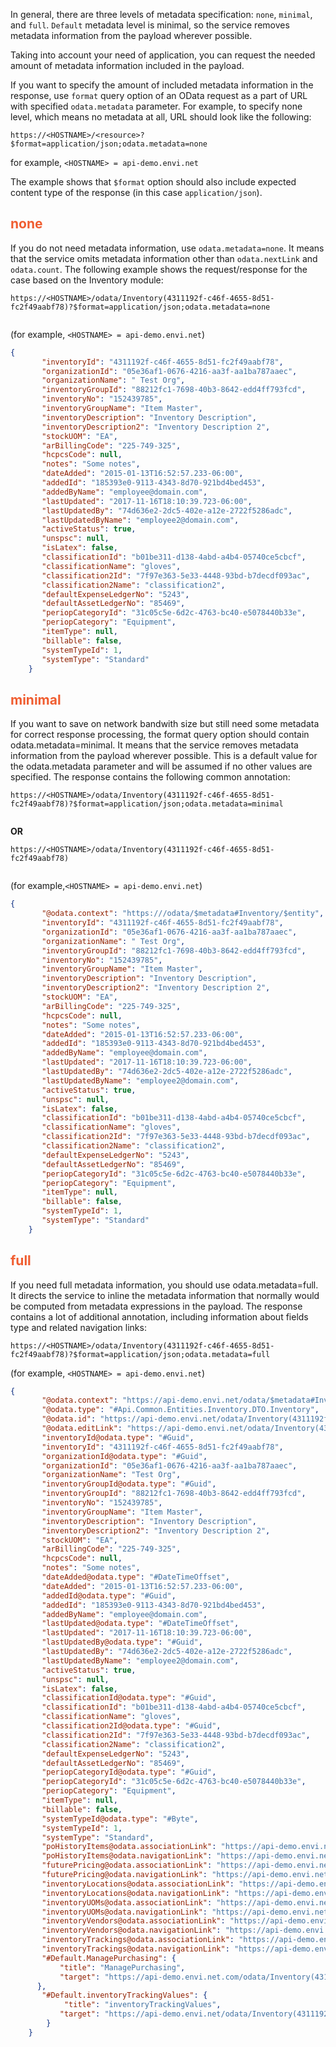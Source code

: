 In general, there are three levels of metadata specification: ```none```, ```minimal```, and ```full```. ```Default``` metadata level is minimal, so the service removes metadata information from the payload wherever possible.

Taking into account your need of application, you can request the needed amount of metadata information included in the payload.

If you want to specify the amount of included metadata information in the response, use ```format``` query option of an OData request as a part of URL with specified ```odata.metadata``` parameter. For example, to specify none level, which means no metadata at all, URL should look like the following:

```https://<HOSTNAME>/<resource>?$format=application/json;odata.metadata=none```

for example, ```<HOSTNAME> = api-demo.envi.net```

The example shows that ```$format``` option should also include expected content type of the response (in this case ```application/json```).

## <span style="color: #F05D30">none</span> 

If you do not need metadata information, use ```odata.metadata=none```. It means that the service omits metadata information other than ```odata.nextLink``` and ```odata.count```. The following example shows the request/response for the case based on the Inventory module:


``` title="Request example"
https://<HOSTNAME>/odata/Inventory(4311192f-c46f-4655-8d51-fc2f49aabf78)?$format=application/json;odata.metadata=none
    
```
(for example, ```<HOSTNAME> = api-demo.envi.net```)


``` json title="Response example"
{
       "inventoryId": "4311192f-c46f-4655-8d51-fc2f49aabf78",
       "organizationId": "05e36af1-0676-4216-aa3f-aa1ba787aaec",
       "organizationName": " Test Org",
       "inventoryGroupId": "88212fc1-7698-40b3-8642-edd4ff793fcd",
       "inventoryNo": "152439785",
       "inventoryGroupName": "Item Master",
       "inventoryDescription": "Inventory Description",
       "inventoryDescription2": "Inventory Description 2",
       "stockUOM": "EA",
       "arBillingCode": "225-749-325",
       "hcpcsCode": null,
       "notes": "Some notes",
       "dateAdded": "2015-01-13T16:52:57.233-06:00",
       "addedId": "185393e0-9113-4343-8d70-921bd4bed453",
       "addedByName": "employee@domain.com",
       "lastUpdated": "2017-11-16T18:10:39.723-06:00",
       "lastUpdatedBy": "74d636e2-2dc5-402e-a12e-2722f5286adc",
       "lastUpdatedByName": "employee2@domain.com",
       "activeStatus": true,
       "unspsc": null,
       "isLatex": false,
       "classificationId": "b01be311-d138-4abd-a4b4-05740ce5cbcf",
       "classificationName": "gloves",
       "classification2Id": "7f97e363-5e33-4448-93bd-b7decdf093ac",
       "classification2Name": "classification2",
       "defaultExpenseLedgerNo": "5243",
       "defaultAssetLedgerNo": "85469",
       "periopCategoryId": "31c05c5e-6d2c-4763-bc40-e5078440b33e",
       "periopCategory": "Equipment",
       "itemType": null,
       "billable": false,
       "systemTypeId": 1,
       "systemType": "Standard"
    }
```
## <span style="color: #F05D30">minimal</span> 

If you want to save on network bandwith size but still need some metadata for correct response processing, the format query option should contain odata.metadata=minimal. It means that the service removes metadata information from the payload wherever possible. This is a default value for the odata.metadata parameter and will be assumed if no other values are specified. The response contains the following common annotation:


```title="Request example"
https://<HOSTNAME>/odata/Inventory(4311192f-c46f-4655-8d51-fc2f49aabf78)?$format=application/json;odata.metadata=minimal
    
```
**OR**

```
https://<HOSTNAME>/odata/Inventory(4311192f-c46f-4655-8d51-fc2f49aabf78)
    
```
(for example,```<HOSTNAME> = api-demo.envi.net```)


``` json title="Response example"
{
       "@odata.context": "https:///odata/$metadata#Inventory/$entity",
       "inventoryId": "4311192f-c46f-4655-8d51-fc2f49aabf78",
       "organizationId": "05e36af1-0676-4216-aa3f-aa1ba787aaec",
       "organizationName": " Test Org",
       "inventoryGroupId": "88212fc1-7698-40b3-8642-edd4ff793fcd",
       "inventoryNo": "152439785",
       "inventoryGroupName": "Item Master",
       "inventoryDescription": "Inventory Description",
       "inventoryDescription2": "Inventory Description 2",
       "stockUOM": "EA",
       "arBillingCode": "225-749-325",
       "hcpcsCode": null,
       "notes": "Some notes",
       "dateAdded": "2015-01-13T16:52:57.233-06:00",
       "addedId": "185393e0-9113-4343-8d70-921bd4bed453",
       "addedByName": "employee@domain.com",
       "lastUpdated": "2017-11-16T18:10:39.723-06:00",
       "lastUpdatedBy": "74d636e2-2dc5-402e-a12e-2722f5286adc",
       "lastUpdatedByName": "employee2@domain.com",
       "activeStatus": true,
       "unspsc": null,
       "isLatex": false,
       "classificationId": "b01be311-d138-4abd-a4b4-05740ce5cbcf",
       "classificationName": "gloves",
       "classification2Id": "7f97e363-5e33-4448-93bd-b7decdf093ac",
       "classification2Name": "classification2",
       "defaultExpenseLedgerNo": "5243",
       "defaultAssetLedgerNo": "85469",
       "periopCategoryId": "31c05c5e-6d2c-4763-bc40-e5078440b33e",
       "periopCategory": "Equipment",
       "itemType": null,
       "billable": false,
       "systemTypeId": 1,
       "systemType": "Standard"
    }
```


## <span style="color: #F05D30">full</span>

If you need full metadata information, you should use odata.metadata=full. It directs the service to inline the metadata information that normally would be computed from metadata expressions in the payload. The response contains a lot of additional annotation, including information about fields type and related navigation links:

```title="Request example"
https://<HOSTNAME>/odata/Inventory(4311192f-c46f-4655-8d51-fc2f49aabf78)?$format=application/json;odata.metadata=full

```
(for example, ```<HOSTNAME> = api-demo.envi.net```)

``` json title="Response example"
{
       "@odata.context": "https://api-demo.envi.net/odata/$metadata#Inventory/$entity",
       "@odata.type": "#Api.Common.Entities.Inventory.DTO.Inventory",
       "@odata.id": "https://api-demo.envi.net/odata/Inventory(4311192f-c46f-4655-8d51-fc2f49aabf78)",
       "@odata.editLink": "https://api-demo.envi.net/odata/Inventory(4311192f-c46f-4655-8d51-fc2f49aabf78)",
       "inventoryId@odata.type": "#Guid",
       "inventoryId": "4311192f-c46f-4655-8d51-fc2f49aabf78",
       "organizationId@odata.type": "#Guid",
       "organizationId": "05e36af1-0676-4216-aa3f-aa1ba787aaec",
       "organizationName": "Test Org",
       "inventoryGroupId@odata.type": "#Guid",
       "inventoryGroupId": "88212fc1-7698-40b3-8642-edd4ff793fcd",
       "inventoryNo": "152439785",
       "inventoryGroupName": "Item Master",
       "inventoryDescription": "Inventory Description",
       "inventoryDescription2": "Inventory Description 2",
       "stockUOM": "EA",
       "arBillingCode": "225-749-325",
       "hcpcsCode": null,
       "notes": "Some notes",
       "dateAdded@odata.type": "#DateTimeOffset",
       "dateAdded": "2015-01-13T16:52:57.233-06:00",
       "addedId@odata.type": "#Guid",
       "addedId": "185393e0-9113-4343-8d70-921bd4bed453",
       "addedByName": "employee@domain.com",
       "lastUpdated@odata.type": "#DateTimeOffset",
       "lastUpdated": "2017-11-16T18:10:39.723-06:00",
       "lastUpdatedBy@odata.type": "#Guid",
       "lastUpdatedBy": "74d636e2-2dc5-402e-a12e-2722f5286adc",
       "lastUpdatedByName": "employee2@domain.com",
       "activeStatus": true,
       "unspsc": null,
       "isLatex": false,
       "classificationId@odata.type": "#Guid",
       "classificationId": "b01be311-d138-4abd-a4b4-05740ce5cbcf",
       "classificationName": "gloves",
       "classification2Id@odata.type": "#Guid",
       "classification2Id": "7f97e363-5e33-4448-93bd-b7decdf093ac",
       "classification2Name": "classification2",
       "defaultExpenseLedgerNo": "5243",
       "defaultAssetLedgerNo": "85469",
       "periopCategoryId@odata.type": "#Guid",
       "periopCategoryId": "31c05c5e-6d2c-4763-bc40-e5078440b33e",
       "periopCategory": "Equipment",
       "itemType": null,
       "billable": false,
       "systemTypeId@odata.type": "#Byte",
       "systemTypeId": 1,
       "systemType": "Standard",
       "poHistoryItems@odata.associationLink": "https://api-demo.envi.net/odata/Inventory(4311192f-c46f-4655-8d51-fc2f49aabf78)/poHistoryItems/$ref",
       "poHistoryItems@odata.navigationLink": "https://api-demo.envi.net/odata/Inventory(4311192f-c46f-4655-8d51-fc2f49aabf78)/poHistoryItems",
       "futurePricing@odata.associationLink": "https://api-demo.envi.net/odata/Inventory(4311192f-c46f-4655-8d51-fc2f49aabf78)/futurePricing/$ref",
       "futurePricing@odata.navigationLink": "https://api-demo.envi.net/odata/Inventory(4311192f-c46f-4655-8d51-fc2f49aabf78)/futurePricing",
       "inventoryLocations@odata.associationLink": "https://api-demo.envi.net/odata/Inventory(4311192f-c46f-4655-8d51-fc2f49aabf78)/inventoryLocations/$ref",
       "inventoryLocations@odata.navigationLink": "https://api-demo.envi.net/odata/Inventory(4311192f-c46f-4655-8d51-fc2f49aabf78)/inventoryLocations",
       "inventoryUOMs@odata.associationLink": "https://api-demo.envi.net/odata/Inventory(4311192f-c46f-4655-8d51-fc2f49aabf78)/inventoryUOMs/$ref",
       "inventoryUOMs@odata.navigationLink": "https://api-demo.envi.net/odata/Inventory(4311192f-c46f-4655-8d51-fc2f49aabf78)/inventoryUOMs",
       "inventoryVendors@odata.associationLink": "https://api-demo.envi.net/odata/Inventory(4311192f-c46f-4655-8d51-fc2f49aabf78)/inventoryVendors/$ref",
       "inventoryVendors@odata.navigationLink": "https://api-demo.envi.net/odata/Inventory(4311192f-c46f-4655-8d51-fc2f49aabf78)/inventoryVendors",
       "inventoryTrackings@odata.associationLink": "https://api-demo.envi.net/odata/Inventory(4311192f-c46f-4655-8d51-fc2f49aabf78)/inventoryTrackings/$ref",
       "inventoryTrackings@odata.navigationLink": "https://api-demo.envi.net/odata/Inventory(4311192f-c46f-4655-8d51-fc2f49aabf78)/inventoryTrackings",
       "#Default.ManagePurchasing": {
           "title": "ManagePurchasing",
           "target": "https://api-demo.envi.net.com/odata/Inventory(4311192f-c46f-4655-8d51-fc2f49aabf78)/Default.ManagePurchasing"
      },
       "#Default.inventoryTrackingValues": {
            "title": "inventoryTrackingValues",
           "target": "https://api-demo.envi.net/odata/Inventory(4311192f-c46f-4655-8d51-fc2f49aabf78)/Default.inventoryTrackingValues(facilityId=@facilityId,trackingType=@trackingType)"
        }
    }
```